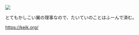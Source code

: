 <a href="https://wakatime.com"><img src="https://wakatime.com/share/@3ac9684b-28c6-439c-9b43-45b9428e79e0/468f32f2-dd1b-43ef-aafc-7edc73f18ae4.png" /></a>

とてもかしこい翼の理事なので、たいていのことはふーんで済む。

https://keik.org/
